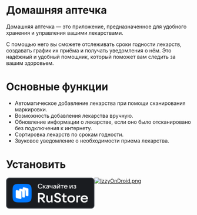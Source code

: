 # Домашняя аптечка

Домашняя аптечка — это приложение, предназначенное для удобного хранения и управления вашими лекарствами.

С помощью него вы сможете отслеживать сроки годности лекарств, создавать график их приёма и получать уведомления о нём. 
Это надёжный и удобный помощник, который поможет вам следить за вашим здоровьем.

# Основные функции

* Автоматическое добавление лекарства при помощи сканирования маркировки.
* Возможность добавления лекарства вручную.
* Обновление информации о лекарстве, если оно было отсканировано без подключения к интернету.
* Сортировка лекарств по срокам годности.
* Звуковое уведомление о необходимости приема лекарства.

# Установить

<div style="display:flex; flex-direction:row">
  <a href="https://apps.rustore.ru/app/ru.application.homemedkit" title="RuStore link">
    <img alt="RuStore.png"
         title="RuStore image"
         src="https://github.com/pewaru-333/HomeMedkit-App/blob/master/RuStore.svg"
         width=240px
         height=84px/>
  </a>

  <a href="https://apt.izzysoft.de/fdroid/index/apk/ru.application.homemedkit" title="IzzyOnDroid link">
    <img alt="IzzyOnDroid.png"
         title="IzzyOnDroid image"
         src="https://github.com/pewaru-333/HomeMedkit-App/blob/master/IzzyOnDroid.png"
         width=240px
         height=84px/>
  </a>
  
</div>
